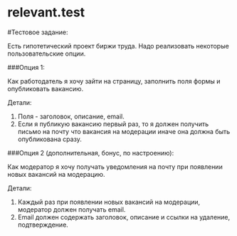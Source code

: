 # relevant.test


#Тестовое задание:

Есть гипотетический проект биржи труда. Надо реализовать некоторые пользовательские опции.

###Опция 1:

Как работодатель я хочу зайти на страницу, заполнить поля формы и опубликовать вакансию.

Детали:

1. Поля - заголовок, описание, email. 
2. Если я публикую вакансию первый раз, то я должен получить письмо на почту что вакансия на модерации иначе она должна быть опубликована сразу.

###Опция 2 (дополнительная, бонус, по настроению):

Как модератор я хочу получать уведомления на почту при появлении новых вакансий на модерацию.

Детали:

1. Каждый раз при появлении новых вакансий на модерации, модератор должен получать email. 
2. Email должен содержать заголовок, описание и ссылки на удаление, подтверждение. 

